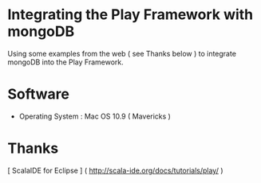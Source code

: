 # Integrating the Play Framework with mongoDB

Using some examples from the web ( see Thanks below ) to integrate mongoDB into the 
Play Framework. 

# Software
 
* Operating System : Mac OS 10.9 ( Mavericks )

# Thanks

[ ScalaIDE for Eclipse ] ( http://scala-ide.org/docs/tutorials/play/ ) 

